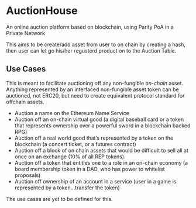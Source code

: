# AuctionHouse
An online auction platform based on blockchain, using Parity PoA in a Private Network

This aims to be create/add asset from user to on chain by creating a hash, then user can let go his/her regusterd product on to the Auction Table.

## Use Cases

This is meant to facilitate auctioning off any non-fungible *on-chain* asset. Anything represented by an interfaced non-fungible asset token can be auctioned, not ERC20, but need to create equivalent protocol standard for offchain assets.

- Auction a name on the Ethereum Name Service
- Auction off an on-chain virtual good (a digital baseball card or a token that represents ownership over a powerful sword in a blockchain backed RPG)
- Auction off a real world good that’s represented by a token on the blockchain (a concert ticket, or a futures contract)
- Auction off a block of on chain assets that would be difficult to sell all at once on an exchange (10% of all REP tokens).
- Auction off a token that entitles one to a role in an on-chain economy (a board membership token in a DAO, who has power to whitelist proposals)
- Auction off ownership of an account in a service (user in a game is represented by a token...transfer the token) 

The use cases are yet to be defined for this. 
